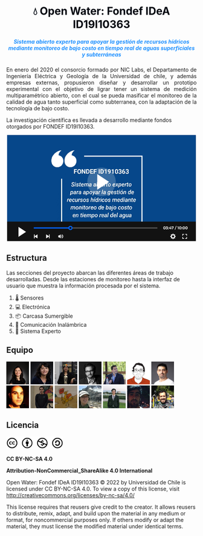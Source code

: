 <h1 style="text-align:center;color:#000610">💧 Open Water: Fondef IDeA ID19I10363</h1>

<h5 style="text-align:center;color:DodgerBlue;"> Sistema abierto experto para apoyar la gestión de recursos hídricos mediante monitoreo de bajo costo en tiempo real de aguas superficiales y subterráneas </h5>


<p style="text-align:justify;">
En enero del 2020 el consorcio formado por NIC Labs, el Departamento de Ingeniería Eléctrica y Geología de la Universidad de chile, y además empresas externas, propusieron diseñar y desarrollar un prototipo experimental con el objetivo de ligrar tener un sistema de medición multiparamétrico abierto, con el cual se pueda masificar el monitoreo de la calidad de agua tanto superficial como subterranea, con la adaptación de la tecnología de bajo costo.

La investigación científica es llevada a desarrollo mediante fondos otorgados por FONDEF ID19I10363.

[<p align="center"><img style="float: center;"  title="a title" alt="Alt text" src="images/inicio_video2.png" width="500px"></p>](https://www.youtube.com/watch?v=SJs9-OBhGeA)

</p>

## Estructura

Las secciones del proyecto abarcan las diferentes áreas de trabajo desarrolladas. Desde las estaciones de monitoreo hasta la interfaz de usuario que muestra la información procesada por el sistema.

1. 🌡 Sensores
2. 💻 Electrónica
3. 📦 Carcasa Sumergible
4. 📡 Comunicación Inalámbrica
5. 🤖 Sistema Experto

<!--
## Noticias

##### 05.05.2022 - Bitácora Niclabs
[![Everything Is AWESOME](images/news_bitacoraniclabs.png)](https://www.youtube.com/watch?v=SJs9-OBhGeA)
-->

## Equipo

<img title="Sandra Cespedes" alt="Sandra Cespedes" src="images/inicio_equipo_sandra.jpg" width="60px">
<img title="Linda Daniele" alt="Linda Daniele" src="images/inicio_equipo_linda.jpg" width="60px">
<img title="Doris Saez" alt="Doris Saez" src="images/inicio_equipo_doris.jpg" width="60px">
<img title="Juan Salamanca" alt="Juan Salamanca" src="images/inicio_equipo_juan.jpg" width="60px">
<img title="Matías Taucare" alt="Matías Taucare" src="images/inicio_equipo_matiastaucare.jpg" width="60px">
<img title="Francisco Jaramillo" alt="Francisco Jaramillo" src="images/inicio_equipo_francisco.jpg" width="60px">
<img title="Rodrigo Muñoz" alt="Rodrigo Muñoz" src="images/inicio_equipo_rodrigo.jpg" width="60px">
<img title="Pablo Martin" alt="Pablo Martin" src="images/inicio_equipo_pablo.jpg" width="60px">
<img title="Sebastian Cifuentes" alt="Sebastian Cifuentes" src="images/inicio_equipo_sebastian.jpg" width="60px">
<img title="Gabriel Flores" alt="Gabriel Flores" src="images/inicio_equipo_gabriel.jpg" width="60px">
<img title="Gabriela Mendoza" alt="Gabriela Mendoza" src="images/inicio_equipo_gabriela.jpg" width="60px">
<img title="Maximiliano Jones" alt="Maximiliano Jones" src="images/inicio_equipo_maximiliano.jpg" width="60px">
<img title="Amilcar Aravena" alt="Amilcar Aravena" src="images/inicio_equipo_amilcar.jpg" width="60px">
<img title="Matías Macaya" alt="Matías Macaya" src="images/inicio_equipo_matiasmacaya.jpg" width="60px">


## Licencia

<img title="Licencia CC BY-NC-SA 4.0" alt="Licencia CC BY-NC-SA 4.0" src="images/inicio_licencia.png" width="150px" class="center">

**CC BY-NC-SA 4.0**

**Attribution-NonCommercial_ShareAlike 4.0 International**

Open Water: Fondef IDeA ID19I10363 © 2022 by Universidad de Chile is licensed under CC BY-NC-SA 4.0. To view a copy of this license, visit http://creativecommons.org/licenses/by-nc-sa/4.0/

This license requires that reusers give credit to the creator. It allows reusers to distribute, remix, adapt, and build upon the material in any medium or format, for noncommercial purposes only. If others modify or adapt the material, they must license the modified material under identical terms.

<!--
BY: Credit must be given to you, the creator.
NC: Only noncommercial use of your work is permitted. Noncommercial means not primarily intended for or directed towards commercial advantage or monetary compensation.
SA: Adaptations must be shared under the same terms.
-->

<br>

<!--
<b>Editar bitacora</b>

Referirse a la página [como editar](old/como-editar.md).
-->
